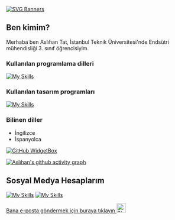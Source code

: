 [![SVG Banners](https://svg-banners.vercel.app/api?type=typeWriter&text1=Merhaba%20Ben%20Aslıhan👨‍💻&width=800&height=400)](https://github.com/Akshay090/svg-banners)
## Ben kimim?
Merhaba ben Aslıhan Tat, İstanbul Teknik Üniversitesi'nde Endsütri mühendisliği 3. sınıf öğrencisiyim.


### Kullanılan programlama dilleri
[![My Skills](https://skillicons.dev/icons?i=c,cpp,py)](https://skillicons.dev)


### Kullanılan tasarım programları
[![My Skills](https://skillicons.dev/icons?i=ai,ps,pr)](https://skillicons.dev)


### Bilinen diller
- İngilizce 
- İspanyolca

[![GitHub WidgetBox](https://github-widgetbox.vercel.app/api/profile?username=aslihantt&data=followers,repositories,stars,commits&theme=viridescent)](https://github.com/aslihantt/github-widgetbox)

[![Aslıhan's github activity graph](https://github-readme-activity-graph.cyclic.app/graph?username=aslihantt&theme=react)](https://github.com/aslihantt/github-readme-activity-graph)
## Sosyal Medya Hesaplarım
[![My Skills](https://skillicons.dev/icons?i=instagram)](https://www.instagram.com/ttaslihan) [![My Skills](https://skillicons.dev/icons?i=linkedin)](https://www.linkedin.com/in/aslihantat/)

<a href=mailto:aslihantat22@gmail.co>Bana e-posta göndermek için buraya tıklayın <img src="https://raw.githubusercontent.com/Tarikul-Islam-Anik/Animated-Fluent-Emojis/master/Emojis/Smilies/Blue%20Heart.png" alt="Blue Heart" width="25" height="25" /></a>



